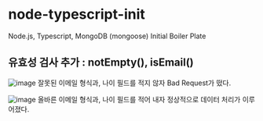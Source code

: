 # node-typescript-init
Node.js, Typescript, MongoDB (mongoose) Initial Boiler Plate

## 유효성 검사 추가 : notEmpty(), isEmail()
![image](https://user-images.githubusercontent.com/55437339/168073896-20cacc2a-ed1d-422b-8fb5-75dbd1d5318a.png)
잘못된 이메일 형식과, 나이 필드를 적지 않자 Bad Request가 떴다.
>
![image](https://user-images.githubusercontent.com/55437339/168074178-344b8a1c-0c6c-4d00-8dc6-c0f8307b612c.png)
올바른 이메일 형식과, 나이 필드를 적어 내자 정상적으로 데이터 처리가 이루어졌다.
